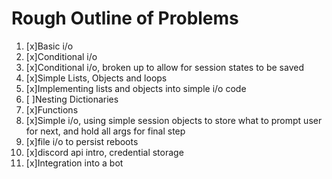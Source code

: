 # Rough Outline of Problems
1. [x]Basic i/o 
2. [x]Conditional i/o
3. [x]Conditional i/o, broken up to allow for session states to be saved
4. [x]Simple Lists, Objects and loops
5. [x]Implementing lists and objects into simple i/o code
6. [ ]Nesting Dictionaries
7. [x]Functions
8. [x]Simple i/o, using simple session objects to store what to prompt user for next, and hold all args for final step
9. [x]file i/o to persist reboots
10. [x]discord api intro, credential storage
11. [x]Integration into a bot
